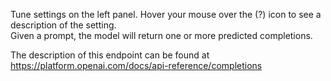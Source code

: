 Tune settings on the left panel. Hover your mouse over the (?) icon to see a description of the setting.  
Given a prompt, the model will return one or more predicted completions.

The description of this endpoint can be found at https://platform.openai.com/docs/api-reference/completions
